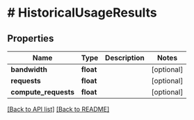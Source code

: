 # # HistoricalUsageResults

## Properties

Name | Type | Description | Notes
------------ | ------------- | ------------- | -------------
**bandwidth** | **float** |  | [optional] 
**requests** | **float** |  | [optional] 
**compute_requests** | **float** |  | [optional] 


[[Back to API list]](../../README.md#endpoints) [[Back to README]](../../README.md)
